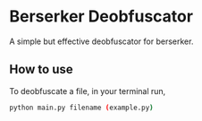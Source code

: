 
# Berserker Deobfuscator

A simple but effective deobfuscator for berserker. 


## How to use

To deobfuscate a file, in your terminal run,

```bash
python main.py filename (example.py)
```

